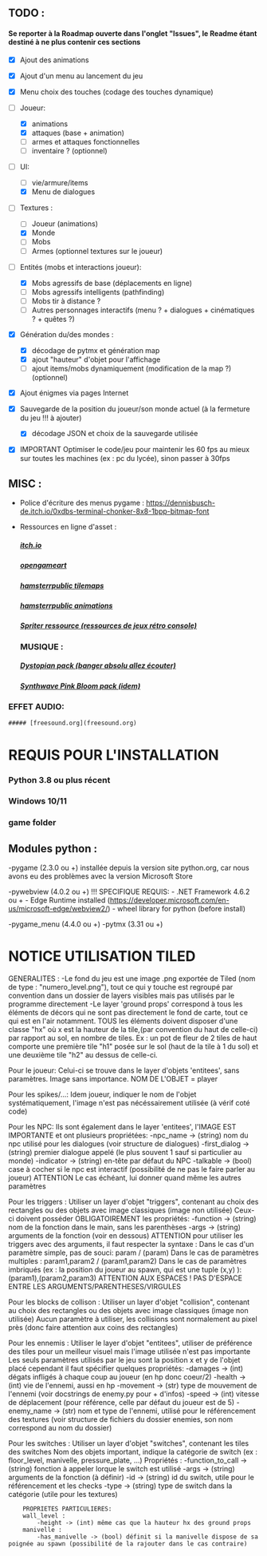 ## TODO :
#### Se reporter à la Roadmap ouverte dans l'onglet "Issues", le Readme étant destiné à ne plus contenir ces sections
- [x] Ajout des animations
- [x] Ajout d'un menu au lancement du jeu
- [x] Menu choix des touches (codage des touches dynamique)
- [ ] Joueur:
    - [x] animations
    - [x] attaques (base + animation)
    - [ ] armes et attaques fonctionnelles 
    - [ ] inventaire ? (optionnel)
- [ ] UI:
    - [ ] vie/armure/items
    - [x] Menu de dialogues
- [ ] Textures :
    - [ ] Joueur (animations)
    - [x] Monde 
    - [ ] Mobs
    - [ ] Armes (optionnel textures sur le joueur)
- [ ] Entités (mobs et interactions joueur):
    - [x] Mobs agressifs de base (déplacements en ligne)
    - [ ] Mobs agressifs intelligents (pathfinding)
    - [ ] Mobs tir à distance ?
    - [ ] Autres personnages interactifs (menu ? + dialogues + cinématiques ? + quêtes ?)
- [x] Génération du/des mondes :
    - [x] décodage de pytmx et génération map
    - [x] ajout "hauteur" d'objet pour l'affichage
    - [ ] ajout items/mobs dynamiquement (modification de la map ?) (optionnel)
- [x] Ajout énigmes via pages Internet
- [x] Sauvegarde de la position du joueur/son monde actuel (à la fermeture du jeu !!! à ajouter)
    - [x] décodage JSON et choix de la sauvegarde utilisée
- [x] IMPORTANT Optimiser le code/jeu pour maintenir les 60 fps au mieux sur toutes les machines (ex : pc du lycée), sinon passer à 30fps


## MISC :
- Police d'écriture des menus pygame : https://dennisbusch-de.itch.io/0xdbs-terminal-chonker-8x8-1bpp-bitmap-font
- Ressources en ligne d'asset :
    ##### [itch.io](https://itch.io/c/133871/tiled-resources)
    ##### [opengameart](https://opengameart.org/)
    ##### [hamsterrpublic tilemaps](https://rpg.hamsterrepublic.com/ohrrpgce/Free_Tilemaps)
    ##### [hamsterrpublic animations](https://rpg.hamsterrepublic.com/ohrrpgce/Free_Animations)
    ##### [Spriter ressource (ressources de jeux rétro console)](https://www.spriters-resource.com/snes/bszelda/?source=genre)
    
  ### MUSIQUE :
    ##### [Dystopian pack (banger absolu allez écouter)](https://timbeek.itch.io/dystopian)
    ##### [Synthwave Pink Bloom pack (idem)](https://davidkbd.itch.io/pink-bloom-synthwave-music-pack)
    
 ### EFFET AUDIO:
    ##### [freesound.org](freesound.org)


# REQUIS POUR L'INSTALLATION
### Python 3.8 ou plus récent
### Windows 10/11
### game folder

## Modules python :
-pygame (2.3.0 ou +) installée depuis la version site python.org, car nous avons eu des problèmes avec la version Microsoft Store

-pywebview (4.0.2 ou +)
!!! SPECIFIQUE REQUIS:
    - .NET Framework 4.6.2 ou +
    - Edge Runtime installed (https://developer.microsoft.com/en-us/microsoft-edge/webview2/)
    - wheel library for python (before install)

-pygame_menu (4.4.0 ou +)
-pytmx (3.31 ou +)



# NOTICE UTILISATION TILED
GENERALITES :
-Le fond du jeu est une image .png exportée de Tiled (nom de type : "numero_level.png"), tout ce qui y touche est regroupé par convention dans un dossier de layers visibles mais pas utilisés par le programme directement
-Le layer 'ground props' correspond à tous les éléments de décors qui ne sont pas directement le fond de carte, tout ce qui est en l'air notamment. TOUS les éléments doivent disposer d'une classe "hx" où x est la hauteur de la tile,(par convention du haut de celle-ci) par rapport au sol, en nombre de tiles.
Ex : un pot de fleur de 2 tiles de haut comporte une première tile "h1" posée sur le sol (haut de la tile à 1 du sol) et une deuxième tile "h2" au dessus de celle-ci. 

Pour le joueur:
    Celui-ci se trouve dans le layer d'objets 'entitees', sans paramètres. Image sans importance. NOM DE L'OBJET = player

Pour les spikes/...:
    Idem joueur, indiquer le nom de l'objet systématiquement, l'image n'est pas nécéssairement utilisée (à vérif coté code)

Pour les NPC:
    Ils sont également dans le layer 'entitees', l'IMAGE EST IMPORTANTE et ont plusieurs propriétées:
        -npc_name -> (string) nom du npc utilisé pour les dialogues (voir structure de dialogues)
        -first_dialog -> (string) premier dialogue appelé (le plus souvent 1 sauf si particulier au monde)
        -indicator -> (string) en-tête par défaut du NPC
        -talkable -> (bool) case à cocher si le npc est interactif (possibilité de ne pas le faire parler au joueur) ATTENTION Le cas échéant, lui donner quand même les autres paramètres

Pour les triggers :
    Utiliser un layer d'objet "triggers", contenant au choix des rectangles ou des objets avec image classiques (image non utilisée)
    Ceux-ci doivent posséder OBLIGATOIREMENT les propriétés:
        -function -> (string) nom de la fonction dans le main, sans les parenthèses
        -args -> (string) arguments de la fonction (voir en dessous)
ATTENTION pour utiliser les triggers avec des arguments, il faut respecter la syntaxe :
    Dans le cas d'un paramètre simple, pas de souci: param / (param)
    Dans le cas de paramètres multiples : param1,param2 / (param1,param2)
    Dans le cas de paramètres imbriqués (ex : la position du joueur au spawn, qui est une tuple (x,y) ): (param1),(param2,param3)
    ATTENTION AUX ESPACES ! PAS D'ESPACE ENTRE LES ARGUMENTS/PARENTHESES/VIRGULES

Pour les blocks de collison :
    Utiliser un layer d'objet "collision", contenant au choix des rectangles ou des objets avec image classiques (image non utilisée)
    Aucun paramètre à utiliser, les collisions sont normalement au pixel près (donc faire attention aux coins des rectangles)

Pour les ennemis :
    Utiliser le layer d'objet "entitees", utiliser de préférence des tiles pour un meilleur visuel mais l'image utilisée n'est pas importante
    Les seuls paramètres utilisés par le jeu sont la position x et y de l'objet placé cependant il faut spécifier quelques propriétés:
        -damages -> (int) dégats infligés à chaque coup au joueur (en hp donc coeur/2)
        -health -> (int) vie de l'ennemi, aussi en hp
        -movement -> (str) type de mouvement de l'ennemi (voir docstrings de enemy.py pour + d'infos)
        -speed -> (int) vitesse de déplacement (pour référence, celle par défaut du joueur est de 5)
        -enemy_name -> (str) nom et type de l'ennemi, utilisé pour le référencement des textures (voir structure de fichiers du dossier enemies, son nom correspond au nom du dossier)

Pour les switches :
    Utiliser un layer d'objet "switches", contenant les tiles des switches
    Nom des objets important, indique la catégorie de switch (ex : floor_level, manivelle, pressure_plate, ...)
    Propriétés :
        -function_to_call -> (string) fonction à appeler lorque le switch est utilisé
        -args -> (string) arguments de la fonction (à définir)
        -id -> (string) id du switch, utile pour le référencement et les checks
        -type -> (string) type de switch dans la catégorie (utile pour les textures)

        PROPRIETES PARTICULIERES:
        wall_level :
            -height -> (int) même cas que la hauteur hx des ground props
        manivelle :
            -has_manivelle -> (bool) définit si la manivelle dispose de sa poignée au spawn (possibilité de la rajouter dans le cas contraire)
 